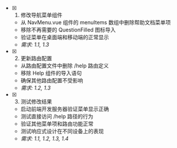 
- [x] 1. 修改导航菜单组件


  - 从 NavMenu.vue 组件的 menuItems 数组中删除帮助文档菜单项
  - 移除不再需要的 QuestionFilled 图标导入
  - 验证菜单在桌面端和移动端的正常显示
  - _需求: 1.1, 1.3_

- [x] 2. 更新路由配置


  - 从路由配置文件中删除 /help 路由定义
  - 移除 Help 组件的导入语句
  - 确保其他路由配置不受影响
  - _需求: 1.2, 1.3_

- [x] 3. 测试修改结果



  - 启动前端开发服务器验证菜单显示正确
  - 测试直接访问 /help 路径的行为
  - 验证其他菜单项和路由功能正常
  - 测试响应式设计在不同设备上的表现
  - _需求: 1.1, 1.2, 1.3, 1.4_